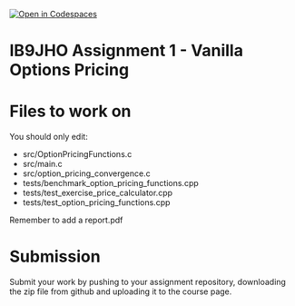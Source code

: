 [![Open in Codespaces](https://classroom.github.com/assets/launch-codespace-7f7980b617ed060a017424585567c406b6ee15c891e84e1186181d67ecf80aa0.svg)](https://classroom.github.com/open-in-codespaces?assignment_repo_id=13384184)
# IB9JHO Assignment 1 - Vanilla Options Pricing

# Files to work on
You should only edit:
- src/OptionPricingFunctions.c
- src/main.c
- src/option_pricing_convergence.c
- tests/benchmark_option_pricing_functions.cpp
- tests/test_exercise_price_calculator.cpp
- tests/test_option_pricing_functions.cpp

Remember to add a report.pdf 

# Submission
Submit your work by pushing to your assignment repository, downloading the zip file from github and uploading it to the course page.